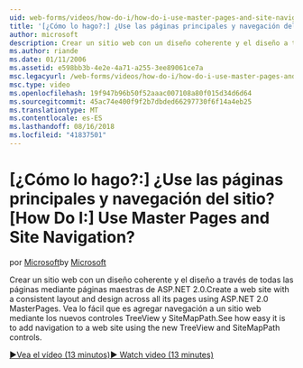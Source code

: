 ```yaml
---
uid: web-forms/videos/how-do-i/how-do-i-use-master-pages-and-site-navigation
title: '[¿Cómo lo hago?:] ¿Use las páginas principales y navegación del sitio? | Microsoft Docs'
author: microsoft
description: Crear un sitio web con un diseño coherente y el diseño a través de todas las páginas mediante páginas maestras de ASP.NET 2.0. Vea lo fácil que es agregar navegación a un sitio web...
ms.author: riande
ms.date: 01/11/2006
ms.assetid: e598bb3b-4e2e-4a71-a255-3ee89061ce7a
msc.legacyurl: /web-forms/videos/how-do-i/how-do-i-use-master-pages-and-site-navigation
msc.type: video
ms.openlocfilehash: 19f947b96b50f52aaac007108a80f015d34d6d64
ms.sourcegitcommit: 45ac74e400f9f2b7dbded66297730f6f14a4eb25
ms.translationtype: MT
ms.contentlocale: es-ES
ms.lasthandoff: 08/16/2018
ms.locfileid: "41837501"
---
```

<a name="how-do-i-use-master-pages-and-site-navigation"></a><span data-ttu-id="0c132-105">[¿Cómo lo hago?:] ¿Use las páginas principales y navegación del sitio?</span><span class="sxs-lookup"><span data-stu-id="0c132-105">[How Do I:] Use Master Pages and Site Navigation?</span></span>
====================
<span data-ttu-id="0c132-106">por [Microsoft](https://github.com/microsoft)</span><span class="sxs-lookup"><span data-stu-id="0c132-106">by [Microsoft](https://github.com/microsoft)</span></span>

<span data-ttu-id="0c132-107">Crear un sitio web con un diseño coherente y el diseño a través de todas las páginas mediante páginas maestras de ASP.NET 2.0.</span><span class="sxs-lookup"><span data-stu-id="0c132-107">Create a web site with a consistent layout and design across all its pages using ASP.NET 2.0 MasterPages.</span></span> <span data-ttu-id="0c132-108">Vea lo fácil que es agregar navegación a un sitio web mediante los nuevos controles TreeView y SiteMapPath.</span><span class="sxs-lookup"><span data-stu-id="0c132-108">See how easy it is to add navigation to a web site using the new TreeView and SiteMapPath controls.</span></span>

[<span data-ttu-id="0c132-109">&#9654;Vea el vídeo (13 minutos)</span><span class="sxs-lookup"><span data-stu-id="0c132-109">&#9654; Watch video (13 minutes)</span></span>](https://channel9.msdn.com/Blogs/ASP-NET-Site-Videos/how-do-i-use-master-pages-and-site-navigation)
